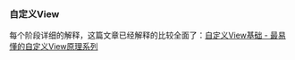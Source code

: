 ### 自定义View

每个阶段详细的解释，这篇文章已经解释的比较全面了：[自定义View基础 - 最易懂的自定义View原理系列](https://www.jianshu.com/p/146e5cec4863)



